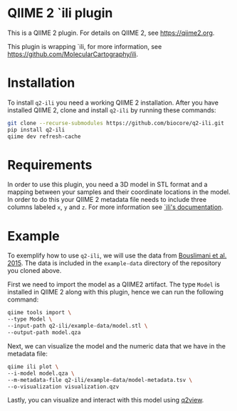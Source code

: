 # QIIME 2 \`ili plugin

This is a QIIME 2 plugin. For details on QIIME 2, see https://qiime2.org.

This plugin is wrapping \`ili, for more information, see https://github.com/MolecularCartography/ili.

# Installation

To install `q2-ili` you need a working QIIME 2 installation. After you have
installed QIIME 2, clone and install `q2-ili` by running these commands:

```bash
git clone --recurse-submodules https://github.com/biocore/q2-ili.git
pip install q2-ili
qiime dev refresh-cache
```

# Requirements

In order to use this plugin, you need a 3D model in STL format and a mapping
between your samples and their coordinate locations in the model. In order to
do this your QIIME 2 metadata file needs to include three columns labeled `x`,
`y` and `z`. For more information see [\`ili's
documentation](https://github.com/MolecularCartography/ili).

# Example

To exemplify how to use `q2-ili`, we will use the data from [Bouslimani et al.
2015](http://www.pnas.org/content/112/17/E2120). The data is included in the
`example-data` directory of the repository you cloned above.

First we need to import the model as a QIIME2 artifact. The type `Model` is
installed in QIIME 2 along with this plugin, hence we can run the following
command:

```bash
qiime tools import \
--type Model \
--input-path q2-ili/example-data/model.stl \
--output-path model.qza
```

Next, we can visualize the model and the numeric data that we have in the
metadata file:

```bash
qiime ili plot \
--i-model model.qza \
--m-metadata-file q2-ili/example-data/model-metadata.tsv \
--o-visualization visualization.qzv
```

Lastly, you can visualize and interact with this model using
[q2view](https://view.qiime2.org).
